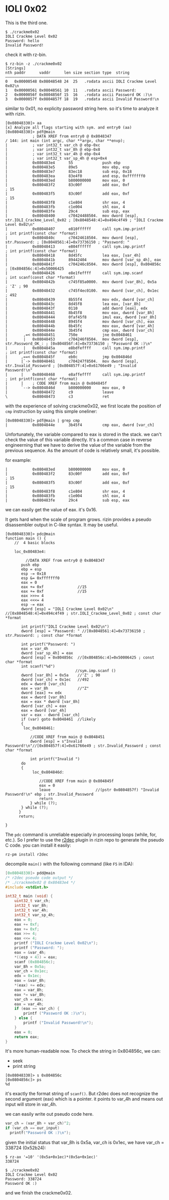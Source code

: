 IOLI 0x02
=========

This is the third one.

```
$ ./crackme0x02
IOLI Crackme Level 0x02
Password: hello
Invalid Password!
```

check it with rz-bin.
```
$ rz-bin -z ./crackme0x02
[Strings]
nth paddr      vaddr      len size section type  string
―――――――――――――――――――――――――――――――――――――――――――――――――――――――
0   0x00000548 0x08048548 24  25   .rodata ascii IOLI Crackme Level 0x02\n
1   0x00000561 0x08048561 10  11   .rodata ascii Password:
2   0x0000056f 0x0804856f 15  16   .rodata ascii Password OK :)\n
3   0x0000057f 0x0804857f 18  19   .rodata ascii Invalid Password!\n
```

similar to 0x01, no explicity password string here. so it's time to analyze it with rizin.
```
[0x08048330]> aa
[x] Analyze all flags starting with sym. and entry0 (aa)
[0x08048330]> pdf@main
            ; DATA XREF from entry0 @ 0x8048347
/ 144: int main (int argc, char **argv, char **envp);
|           ; var int32_t var_ch @ ebp-0xc
|           ; var int32_t var_8h @ ebp-0x8
|           ; var int32_t var_4h @ ebp-0x4
|           ; var int32_t var_sp_4h @ esp+0x4
|           0x080483e4      55             push ebp
|           0x080483e5      89e5           mov ebp, esp
|           0x080483e7      83ec18         sub esp, 0x18
|           0x080483ea      83e4f0         and esp, 0xfffffff0
|           0x080483ed      b800000000     mov eax, 0
|           0x080483f2      83c00f         add eax, 0xf                ; 15
|           0x080483f5      83c00f         add eax, 0xf                ; 15
|           0x080483f8      c1e804         shr eax, 4
|           0x080483fb      c1e004         shl eax, 4
|           0x080483fe      29c4           sub esp, eax
|           0x08048400      c70424488504.  mov dword [esp], str.IOLI_Crackme_Level_0x02 ; [0x8048548:4]=0x494c4f49 ; "IOLI Crackme Level 0x02\n"
|           0x08048407      e810ffffff     call sym.imp.printf         ; int printf(const char *format)
|           0x0804840c      c70424618504.  mov dword [esp], str.Password: ; [0x8048561:4]=0x73736150 ; "Password: "
|           0x08048413      e804ffffff     call sym.imp.printf         ; int printf(const char *format)
|           0x08048418      8d45fc         lea eax, [var_4h]
|           0x0804841b      89442404       mov dword [var_sp_4h], eax
|           0x0804841f      c704246c8504.  mov dword [esp], 0x804856c  ; [0x804856c:4]=0x50006425
|           0x08048426      e8e1feffff     call sym.imp.scanf          ; int scanf(const char *format)
|           0x0804842b      c745f85a0000.  mov dword [var_8h], 0x5a    ; 'Z' ; 90
|           0x08048432      c745f4ec0100.  mov dword [var_ch], 0x1ec   ; 492
|           0x08048439      8b55f4         mov edx, dword [var_ch]
|           0x0804843c      8d45f8         lea eax, [var_8h]
|           0x0804843f      0110           add dword [eax], edx
|           0x08048441      8b45f8         mov eax, dword [var_8h]
|           0x08048444      0faf45f8       imul eax, dword [var_8h]
|           0x08048448      8945f4         mov dword [var_ch], eax
|           0x0804844b      8b45fc         mov eax, dword [var_4h]
|           0x0804844e      3b45f4         cmp eax, dword [var_ch]
|       ,=< 0x08048451      750e           jne 0x8048461
|       |   0x08048453      c704246f8504.  mov dword [esp], str.Password_OK_: ; [0x804856f:4]=0x73736150 ; "Password OK :)\n"
|       |   0x0804845a      e8bdfeffff     call sym.imp.printf         ; int printf(const char *format)
|      ,==< 0x0804845f      eb0c           jmp 0x804846d
|      |`-> 0x08048461      c704247f8504.  mov dword [esp], str.Invalid_Password ; [0x804857f:4]=0x61766e49 ; "Invalid Password!\n"
|      |    0x08048468      e8affeffff     call sym.imp.printf         ; int printf(const char *format)
|      |    ; CODE XREF from main @ 0x804845f
|      `--> 0x0804846d      b800000000     mov eax, 0
|           0x08048472      c9             leave
\           0x08048473      c3             ret

```

with the experience of solving crackme0x02, we first locate the position of `cmp` instruction by using this simple oneliner:
```
[0x08048330]> pdf@main | grep cmp
|           0x0804844e      3b45f4         cmp eax, dword [var_ch]
```

Unfortunately, the variable compared to eax is stored in the stack. we can't check the value of this variable directly. It's a common case in reverse engineerning that we have to derive the value of the variable from the previous sequence. As the amount of code is relatively small, it's possible.

for example:
```
|           0x080483ed      b800000000     mov eax, 0
|           0x080483f2      83c00f         add eax, 0xf                ; 15
|           0x080483f5      83c00f         add eax, 0xf                ; 15
|           0x080483f8      c1e804         shr eax, 4
|           0x080483fb      c1e004         shl eax, 4
|           0x080483fe      29c4           sub esp, eax
```

we can easily get the value of eax. it's 0x16.

It gets hard when the scale of program grows. rizin provides a pseudo disassembler output in C-like syntax. It may be useful.
```
[0x08048330]> pdc@main
function main () {
    //  4 basic blocks

    loc_0x80483e4:

         //DATA XREF from entry0 @ 0x8048347
       push ebp
       ebp = esp
       esp -= 0x18
       esp &= 0xfffffff0
       eax = 0
       eax += 0xf               //15
       eax += 0xf               //15
       eax >>>= 4
       eax <<<= 4
       esp -= eax
       dword [esp] = "IOLI Crackme Level 0x02\n" //[0x8048548:4]=0x494c4f49 ; str.IOLI_Crackme_Level_0x02 ; const char *format

       int printf("IOLI Crackme Level 0x02\n")
       dword [esp] = "Password: " //[0x8048561:4]=0x73736150 ; str.Password: ; const char *format

       int printf("Password: ")
       eax = var_4h
       dword [var_sp_4h] = eax
       dword [esp] = 0x804856c  //[0x804856c:4]=0x50006425 ; const char *format
       int scanf("%d")
                               //sym.imp.scanf ()
       dword [var_8h] = 0x5a    //'Z' ; 90
       dword [var_ch] = 0x1ec   //492
       edx = dword [var_ch]
       eax = var_8h             //"Z"
       dword [eax] += edx
       eax = dword [var_8h]
       eax = eax * dword [var_8h]
       dword [var_ch] = eax
       eax = dword [var_4h]
       var = eax - dword [var_ch]
       if (var) goto 0x8048461  //likely
       {
        loc_0x8048461:

           //CODE XREF from main @ 0x8048451
           dword [esp] = s"Invalid Password!\n"//[0x804857f:4]=0x61766e49 ; str.Invalid_Password ; const char *format

           int printf("Invalid ")
       do
       {
            loc_0x804846d:

               //CODE XREF from main @ 0x804845f
               eax = 0
               leave                    //(pstr 0x0804857f) "Invalid Password!\n" ebp ; str.Invalid_Password
               return
           } while (?);
       } while (?);
      }
      return;

}
```

The `pdc` command is unreliable especially in processing loops (while, for, etc.). So I prefer to use the [r2dec](https://github.com/rizinorg/r2dec-js) plugin in rizin repo to generate the pseudo C code. you can install it easily:
```
rz-pm install r2dec
```

decompile `main()` with the following command (like `F5` in IDA):
```C
[0x08048330]> pdd@main
/* r2dec pseudo code output */
/* ./crackme0x02 @ 0x80483e4 */
#include <stdint.h>

int32_t main (void) {
    uint32_t var_ch;
    int32_t var_8h;
    int32_t var_4h;
    int32_t var_sp_4h;
    eax = 0;
    eax += 0xf;
    eax += 0xf;
    eax >>= 4;
    eax <<= 4;
    printf ("IOLI Crackme Level 0x02\n");
    printf ("Password: ");
    eax = &var_4h;
    *((esp + 4)) = eax;
    scanf (0x804856c);
    var_8h = 0x5a;
    var_ch = 0x1ec;
    edx = 0x1ec;
    eax = &var_8h;
    *(eax) += edx;
    eax = var_8h;
    eax *= var_8h;
    var_ch = eax;
    eax = var_4h;
    if (eax == var_ch) {
        printf ("Password OK :)\n");
    } else {
        printf ("Invalid Password!\n");
    }
    eax = 0;
    return eax;
}
```

It's more human-readable now. To check the string in 0x804856c,
we can:
* seek
* print string
```
[0x08048330]> s 0x804856c
[0x0804856c]> ps
%d
```
it's exactly the format string of `scanf()`. But r2dec does not recognize the second argument (eax) which is a pointer. it points to var_4h and means out input will store in var_4h.

we can easily write out pseudo code here.
```C
var_ch = (var_8h + var_ch)^2;
if (var_ch == our_input)
  printf("Password OK :)\n");
```

given the initial status that var_8h is 0x5a, var_ch is 0x1ec, we have
var_ch = 338724 (0x52b24):

```
$ rz-ax '=10' '(0x5a+0x1ec)*(0x5a+0x1ec)'
338724

$ ./crackme0x02
IOLI Crackme Level 0x02
Password: 338724
Password OK :)
```

and we finish the crackme0x02.
